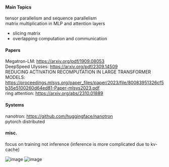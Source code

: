 #### Main Topics
tensor parallelism and sequence parallelism </br>
matrix multiplication in MLP and attention layers
- slicing matrix
- overlapping computation and communication


#### Papers
Megatron-LM: https://arxiv.org/pdf/1909.08053  </br>
DeepSpeed Ulysses: https://arxiv.org/pdf/2309.14509   </br>
REDUCING ACTIVATION RECOMPUTATION IN LARGE TRANSFORMER  </br>
MODELS: https://proceedings.mlsys.org/paper_files/paper/2023/file/80083951326cf5b35e5100260d64ed81-Paper-mlsys2023.pdf  </br>
ring attention: https://arxiv.org/abs/2310.01889

#### Systems
nanotron: https://github.com/huggingface/nanotron </br>
pytorch distributed  </br>


#### misc.
focus on training not inference (inference is more complicated due to kv-cache)


![image](https://github.com/user-attachments/assets/a36961d9-9a26-4bed-b041-9eabc8c3798f)
![image](https://github.com/user-attachments/assets/061061ed-1a1e-402a-acde-2bd8a0b26e8b)
